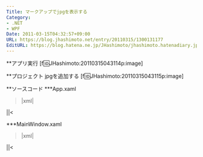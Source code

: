 ```yaml
---
Title: マークアップでjpgを表示する
Category:
- .NET
- WPF
Date: 2011-03-15T04:32:57+09:00
URL: https://blog.jhashimoto.net/entry/20110315/1300131177
EditURL: https://blog.hatena.ne.jp/JHashimoto/jhashimoto.hatenadiary.jp/atom/entry/12921228815717257993
---
```


**アプリ実行
[f:id:JHashimoto:20110315043114p:image]

**プロジェクト
jpgを追加する
[f:id:JHashimoto:20110315043115p:image]

**ソースコード
***App.xaml
>|xml|
<Application x:Class="HelloWorld.App"
             xmlns="http://schemas.microsoft.com/winfx/2006/xaml/presentation"
             xmlns:x="http://schemas.microsoft.com/winfx/2006/xaml"
             StartupUri="MainWindow.xaml">
</Application>
||<

***MainWindow.xaml
>|xml|
<Window x:Class="HelloWorld.MainWindow"
        xmlns="http://schemas.microsoft.com/winfx/2006/xaml/presentation"
        xmlns:x="http://schemas.microsoft.com/winfx/2006/xaml"
        Title="MainWindow" Height="255" Width="400">
    <Image Source="Bluehills.jpg" />
</Window>
||<
